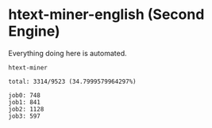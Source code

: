 # htext-miner-english (Second Engine)

Everything doing here is automated.

```
htext-miner

total: 3314/9523 (34.7999579964297%)

job0: 748
job1: 841
job2: 1128
job3: 597
```